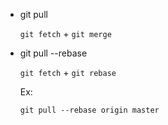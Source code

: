 * git pull

  `git fetch` + `git merge` 

* git pull --rebase

  `git fetch` + `git rebase`

  Ex:

  `git pull --rebase origin master`

  